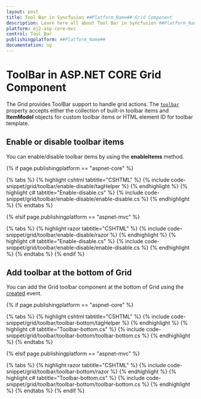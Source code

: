 ```yaml
---
layout: post
title: Tool Bar in Syncfusion ##Platform_Name## Grid Component
description: Learn here all about Tool Bar in Syncfusion ##Platform_Name## Grid component of Syncfusion Essential JS 2 and more.
platform: ej2-asp-core-mvc
control: Tool Bar
publishingplatform: ##Platform_Name##
documentation: ug
---
```



# ToolBar in ASP.NET CORE Grid Component

The Grid provides ToolBar support to handle grid actions. The [`toolbar`](https://help.syncfusion.com/cr/aspnetcore-js2/Syncfusion.EJ2.Grids.Grid.html#Syncfusion_EJ2_Grids_Grid_Toolbar) property accepts either the collection of built-in toolbar items and **ItemModel** objects for custom toolbar items or HTML element ID for toolbar template.

## Enable or disable toolbar items

You can enable/disable toolbar items by using the **enableItems** method.

{% if page.publishingplatform == "aspnet-core" %}

{% tabs %}
{% highlight cshtml tabtitle="CSHTML" %}
{% include code-snippet/grid/toolbar/enable-disable/tagHelper %}
{% endhighlight %}
{% highlight c# tabtitle="Enable-disable.cs" %}
{% include code-snippet/grid/toolbar/enable-disable/enable-disable.cs %}
{% endhighlight %}
{% endtabs %}

{% elsif page.publishingplatform == "aspnet-mvc" %}

{% tabs %}
{% highlight razor tabtitle="CSHTML" %}
{% include code-snippet/grid/toolbar/enable-disable/razor %}
{% endhighlight %}
{% highlight c# tabtitle="Enable-disable.cs" %}
{% include code-snippet/grid/toolbar/enable-disable/enable-disable.cs %}
{% endhighlight %}
{% endtabs %}
{% endif %}

## Add toolbar at the bottom of Grid

You can add the Grid toolbar component at the bottom of Grid using the [created](https://help.syncfusion.com/cr/aspnetcore-js2/Syncfusion.EJ2.Grids.Grid.html#Syncfusion_EJ2_Grids_Grid_Created) event.

{% if page.publishingplatform == "aspnet-core" %}

{% tabs %}
{% highlight cshtml tabtitle="CSHTML" %}
{% include code-snippet/grid/toolbar/toolbar-bottom/tagHelper %}
{% endhighlight %}
{% highlight c# tabtitle="Toolbar-bottom.cs" %}
{% include code-snippet/grid/toolbar/toolbar-bottom/toolbar-bottom.cs %}
{% endhighlight %}
{% endtabs %}

{% elsif page.publishingplatform == "aspnet-mvc" %}

{% tabs %}
{% highlight razor tabtitle="CSHTML" %}
{% include code-snippet/grid/toolbar/toolbar-bottom/razor %}
{% endhighlight %}
{% highlight c# tabtitle="Toolbar-bottom.cs" %}
{% include code-snippet/grid/toolbar/toolbar-bottom/toolbar-bottom.cs %}
{% endhighlight %}
{% endtabs %}
{% endif %}